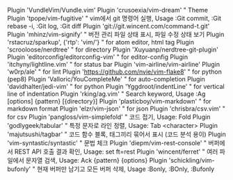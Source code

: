 Plugin 'VundleVim/Vundle.vim'
Plugin 'crusoexia/vim-dream'                  " Theme
Plugin 'tpope/vim-fugitive'                   " vim에서 git 명령어 실행, Usage :Git commit, :Git rebase -i, :Git log, :Git diff
Plugin 'git://git.wincent.com/command-t.git'
Plugin 'mhinz/vim-signify'                    " 버전 관리 파일 상태 표시, 파일 수정 상태 보기
Plugin 'rstacruz/sparkup', {'rtp': 'vim/'}    " for atom editor, html tag
Plugin 'scrooloose/nerdtree'                  " for directory
Plugin 'Xuyuanp/nerdtree-git-plugin'
Plugin 'editorconfig/editorconfig-vim'        " for editor-config
Plugin 'itchyny/lightline.vim'                " for status bar
Plugin 'vim-airline/vim-airline'
Plugin 'w0rp/ale'                             " for lint
Plugin 'https://github.com/nvie/vim-flake8'   " for python (pep8)
Plugin 'Valloric/YouCompleteMe'               " for auto-completion
Plugin 'davidhalter/jedi-vim'                 " for python
Plugin 'Yggdroot/indentLine'                  " for vertical line of indentation
Plugin 'rking/ag.vim'                         " Search keyword, Usage :Ag [options] {pattern} [{directory}]
Plugin 'plasticboy/vim-markdown'              " for markdown format
Plugin 'elzr/vim-json'                        " for json
Plugin 'chrisbra/csv.vim'                     " for csv
Plugin 'pangloss/vim-simplefold'              " 코드 접기, Usage: Fold <string>
Plugin 'godlygeek/tabular'                    " 특정 문자로 라인 정렬, Usage: Tab \<character>
Plugin 'majutsushi/tagbar'                    " 코드 함수 블록, 태그끼리 묶어서 표시 (코드 분석 용이)
Plugin 'vim-syntastic/syntastic'              " 문법 체크
Plugin 'diepm/vim-rest-console'               " 버퍼에서 REST API 호출 결과 확인, Usage: set ft=rest
Plugin 'wincent/ferret'                       " 여러 파일에서 문자열 검색,  Usage: Ack {pattern} {options}
Plugin 'schickling/vim-bufonly'               " 현재 버퍼만 남기고 모든 버퍼 삭제, Usage :Bonly, :BOnly, :Bufonly
